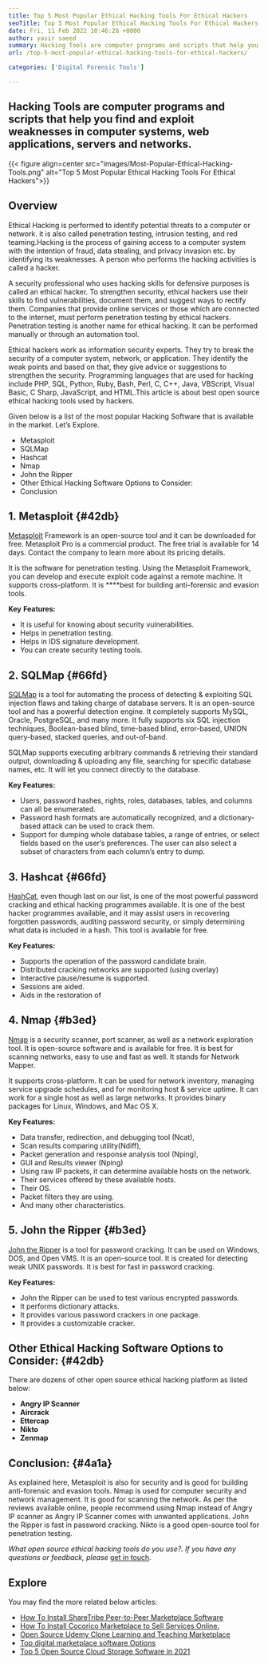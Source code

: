 ```yaml
---
title: Top 5 Most Popular Ethical Hacking Tools For Ethical Hackers
seoTitle: Top 5 Most Popular Ethical Hacking Tools For Ethical Hackers
date: Fri, 11 Feb 2022 10:46:28 +0000
author: yasir saeed
summary: Hacking Tools are computer programs and scripts that help you find and exploit weaknesses in computer systems, web applications, servers and networks.
url: /top-5-most-popular-ethical-hacking-tools-for-ethical-hackers/

categories: ['Digital Forensic Tools']

---
```

## Hacking Tools are computer programs and scripts that help you find and exploit weaknesses in computer systems, web applications, servers and networks.

{{< figure align=center src="images/Most-Popular-Ethical-Hacking-Tools.png" alt="Top 5 Most Popular Ethical Hacking Tools For Ethical Hackers">}}  

## Overview

Ethical Hacking is performed to identify potential threats to a computer or network. it is also called penetration testing, intrusion testing, and red teaming.Hacking is the process of gaining access to a computer system with the intention of fraud, data stealing, and privacy invasion etc. by identifying its weaknesses. A person who performs the hacking activities is called a hacker.

A security professional who uses hacking skills for defensive purposes is called an ethical hacker. To strengthen security, ethical hackers use their skills to find vulnerabilities, document them, and suggest ways to rectify them. Companies that provide online services or those which are connected to the internet, must perform penetration testing by ethical hackers. Penetration testing is another name for ethical hacking. It can be performed manually or through an automation tool.

Ethical hackers work as information security experts. They try to break the security of a computer system, network, or application. They identify the weak points and based on that, they give advice or suggestions to strengthen the security. Programming languages that are used for hacking include PHP, SQL, Python, Ruby, Bash, Perl, C, C++, Java, VBScript, Visual Basic, C Sharp, JavaScript, and HTML.This article is about best open source ethical hacking tools used by hackers.

Given below is a list of the most popular Hacking Software that is available in the market. Let’s Explore.

  * Metasploit
  * SQLMap
  * Hashcat
  * Nmap
  * John the Ripper
  * Other Ethical Hacking Software Options to Consider:
  * Conclusion

## 1. Metasploit {#42db}

[Metasploit][1] Framework is an open-source tool and it can be downloaded for free. Metasploit Pro is a commercial product. The free trial is available for 14 days. Contact the company to learn more about its pricing details.

It is the software for penetration testing. Using the Metasploit Framework, you can develop and execute exploit code against a remote machine. It supports cross-platform. It is ****best for building anti-forensic and evasion tools.

**Key** **Features:**

  * It is useful for knowing about security vulnerabilities.
  * Helps in penetration testing.
  * Helps in IDS signature development.
  * You can create security testing tools.

## 2. SQLMap {#66fd}

[SQLMap][2] is a tool for automating the process of detecting & exploiting SQL injection flaws and taking charge of database servers. It is an open-source tool and has a powerful detection engine. It completely supports MySQL, Oracle, PostgreSQL, and many more. It fully supports six SQL injection techniques, Boolean-based blind, time-based blind, error-based, UNION query-based, stacked queries, and out-of-band.

SQLMap supports executing arbitrary commands & retrieving their standard output, downloading & uploading any file, searching for specific database names, etc. It will let you connect directly to the database.

**Key Features:**

  * Users, password hashes, rights, roles, databases, tables, and columns can all be enumerated.
  * Password hash formats are automatically recognized, and a dictionary-based attack can be used to crack them.
  * Support for dumping whole database tables, a range of entries, or select fields based on the user’s preferences. The user can also select a subset of characters from each column’s entry to dump.

## 3. Hashcat {#66fd}

[HashCat][3], even though last on our list, is one of the most powerful password cracking and ethical hacking programmes available. It is one of the best hacker programmes available, and it may assist users in recovering forgotten passwords, auditing password security, or simply determining what data is included in a hash. This tool is available for free.

**Key Features:**

  * Supports the operation of the password candidate brain.
  * Distributed cracking networks are supported (using overlay)
  * Interactive pause/resume is supported.
  * Sessions are aided.
  * Aids in the restoration of

## 4. Nmap {#b3ed}

[Nmap][4] is a security scanner, port scanner, as well as a network exploration tool. It is open-source software and is available for free. It is best for scanning networks, easy to use and fast as well. It stands for Network Mapper.

It supports cross-platform. It can be used for network inventory, managing service upgrade schedules, and for monitoring host & service uptime. It can work for a single host as well as large networks. It provides binary packages for Linux, Windows, and Mac OS X.

**Key Features:**

  * Data transfer, redirection, and debugging tool (Ncat),
  * Scan results comparing utility(Ndiff),
  * Packet generation and response analysis tool (Nping),
  * GUI and Results viewer (Nping)
  * Using raw IP packets, it can determine available hosts on the network.
  * Their services offered by these available hosts.
  * Their OS.
  * Packet filters they are using.
  * And many other characteristics.

## 5. John the Ripper {#b3ed}

[John the Ripper][5] is a tool for password cracking. It can be used on Windows, DOS, and Open VMS. It is an open-source tool. It is created for detecting weak UNIX passwords. It is best for fast in password cracking.

**Key Features:**

  * John the Ripper can be used to test various encrypted passwords.
  * It performs dictionary attacks.
  * It provides various password crackers in one package.
  * It provides a customizable cracker.

## Other Ethical Hacking Software Options to Consider: {#42db}

There are dozens of other open source ethical hacking platform as listed below:

  * **Angry IP Scanner**
  * **Aircrack**
  * **Ettercap**
  * **Nikto**
  * **Zenmap**

## Conclusion: {#4a1a}

As explained here, Metasploit is also for security and is good for building anti-forensic and evasion tools. Nmap is used for computer security and network management. It is good for scanning the network. As per the reviews available online, people recommend using Nmap instead of Angry IP scanner as Angry IP Scanner comes with unwanted applications. John the Ripper is fast in password cracking. Nikto is a good open-source tool for penetration testing. 

_What _open source ethical hacking tools__ _do you use?. If you have any questions or feedback, please_ [get in touch][6].

## Explore

You may find the more related below articles:

  * [How To Install ShareTribe Peer-to-Peer Marketplace Software][7]
  * [How To Install Cocorico Marketplace to Sell Services Online.][8]
  * [Open Source Udemy Clone Learning and Teaching Marketplace][9]
  * [Top digital marketplace software Options][10]
  * [Top 5 Open Source Cloud Storage Software in 2021][11]

 [1]: https://www.metasploit.com/
 [2]: https://sqlmap.org/
 [3]: https://hashcat.net/hashcat/
 [4]: https://nmap.org/
 [5]: https://www.openwall.com/john/
 [6]: mailto:yasir.saeed@aspose.com
 [7]: https://products.containerize.com/marketplace/sharetribe/
 [8]: https://products.containerize.com/marketplace/cocorico/
 [9]: https://products.containerize.com/marketplace/edurge/
 [10]: https://products.containerize.com/marketplace/
 [11]: https://blog.containerize.com/backup-and-sync-software/top-5-open-source-cloud-storage-software-in-2021/
